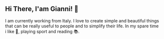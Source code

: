 ## Hi There, I'am Gianni! 👋


I am currently working from Italy. I love to create simple and beautiful things that can be really useful to people and to simplify their life. In my spare time i like 📸, playing sport and reading 📚.
